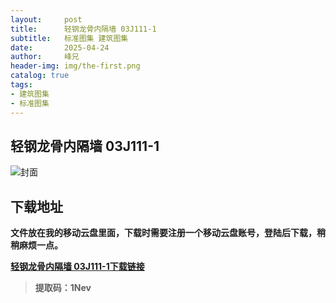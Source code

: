 ```yaml
---
layout:     post
title:      轻钢龙骨内隔墙 03J111-1
subtitle:   标准图集 建筑图集  
date:       2025-04-24
author:     峰兄
header-img: img/the-first.png
catalog: true
tags:
- 建筑图集
- 标准图集
---
```

## 轻钢龙骨内隔墙 03J111-1
![封面](https://pic1.imgdb.cn/item/68099fef58cb8da5c8c7603c.jpg)

## 下载地址 ##
**文件放在我的移动云盘里面，下载时需要注册一个移动云盘账号，登陆后下载，稍稍麻烦一点。**  
  
[**轻钢龙骨内隔墙 03J111-1下载链接**](https://caiyun.139.com/m/i?105Cq82VipdtY)

> **提取码：1Nev**


